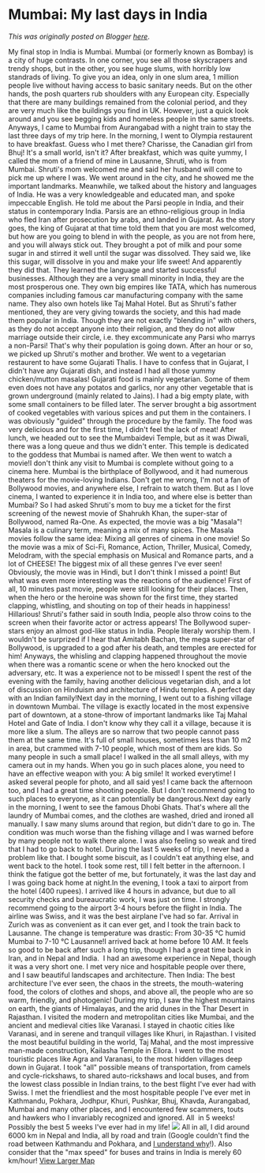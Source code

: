 # Mumbai: My last days in India

*This was originally posted on Blogger [here](https://photopensieve.blogspot.com/2011/10/mumbai-my-last-days-in-india.html)*.

My final stop in India is Mumbai. Mumbai (or formerly known as Bombay) is a city of huge contrasts. In one corner, you see all those skyscrapers and trendy shops, but in the other, you see huge slums, with horribly low standrads of living. To give you an idea, only in one slum area, 1 million people live without having access to basic sanitary needs. But on the other hands, the posh quarters rub shoulders with any European city. Especially that there are many buildings remained from the colonial period, and they are very much like the buildings you find in UK. However, just a quick look around and you see begging kids and homeless people in the same streets.
Anyways, I came to Mumbai from Aurangabad with a night train to stay the last three days of my trip here. In the morning, I went to Olympia restaurent to have breakfast. Guess who I met there? Charisse, the Canadian girl from Bhuj! It's a small world, isn't it? After breakfast, which was quite yummy, I called the mom of a friend of mine in Lausanne, Shruti, who is from Mumbai. Shruti's mom welcomed me and said her husband will come to pick me up where I was. We went around in the city, and he showed me the important landmarks. Meanwhile, we talked about the history and languages of India. He was a very knowledgeable and educated man, and spoke impeccable English. He told me about the Parsi people in India, and their status in contemporary India. Parsis are an ethno-religious group in India who fled Iran after prosecution by arabs, and landed in Gujarat. As the story goes, the king of Gujarat at that time told them that you are most welcomed, but how are you going to blend in with the people, as you are not from here, and you will always stick out. They brought a pot of milk and pour some sugar in and stirred it well until the sugar was dissolved. They said we, like this sugar, will dissolve in you and make your life sweet! And apparently they did that. They learned the language and started successful businesses. Although they are a very small minority in India, they are the most prosperous one. They own big empires like TATA, which has numerous companies including famous car manufacturing company with the same name. They also own hotels like Taj Mahal Hotel. But as Shruti's father mentioned, they are very giving towards the society, and this had made them popular in India. Though they are not exactly "blending in" with others, as they do not accept anyone into their religion, and they do not allow marriage outside their circle, i.e. they excommunicate any Parsi who marrys a non-Parsi! That's why their population is going down. After an hour or so, we picked up Shruti's mother and brother. We went to a vegetarian restaurent to have some Gujarati Thalis. I have to confess that in Gujarat, I didn't have any Gujarati dish, and instead I had all those yummy chicken/mutton masalas! Gujarati food is mainly vegetarian. Some of them even does not have any potatos and garlics, nor any other vegetable that is grown underground (mainly related to Jains). I had a big empty plate, with some small containers to be filled later. The server brought a big assortment of cooked vegetables with various spices and put them in the containers. I was obviously "guided" through the procedure by the family. The food was very delicious and for the first time, I didn't feel the lack of meat! After lunch, we headed out to see the Mumbaidevi Temple, but as it was Diwali, there was a long queue and thus we didn't enter. This temple is dedicated to the goddess that Mumbai is named after. We then went to watch a movie!I don't think any visit to Mumbai is complete without going to a cinema here. Mumbai is the birthplace of Bollywood, and it had numerous theaters for the movie-loving Indians. Don't get me wrong, I'm not a fan of Bollywood movies, and anywhere else, I refrain to watch them. But as I love cinema, I wanted to experience it in India too, and where else is better than Mumbai? So I had asked Shruti's mom to buy me a ticket for the first screening of the newest movie of Shahrukh Khan, the super-star of Bollywood, named Ra-One. As expected, the movie was a big "Masala"! Masala is a culinary term, meaning a mix of many spices. The Masala movies follow the same idea: Mixing all genres of cinema in one movie! So the movie was a mix of Sci-Fi, Romance, Action, Thriller, Musical, Comedy, Melodram, with the special emphasis on Musical and Romance parts, and a lot of CHEESE! The biggest mix of all these genres I've ever seen! Obviously, the movie was in Hindi, but I don't think I missed a point! But what was even more interesting was the reactions of the audience! First of all, 10 minutes past movie, people were still looking for their places. Then, when the hero or the heroine was shown for the first time, they started clapping, whistling, and shouting on top of their heads in happiness! Hillarious! Shruti's father said in south India, people also throw coins to the screen when their favorite actor or actress appears! The Bollywood super-stars enjoy an almost god-like status in India. People literaly worship them. I wouldn't be surprized if I hear that Amitabh Bachan, the mega super-star of Bollywood, is upgraded to a god after his death, and temples are erected for him! Anyways, the whisling and clapping happened throughout the movie when there was a romantic scene or when the hero knocked out the adversary, etc. It was a experience not to be missed! I spent the rest of the evening with the family, having another delicious vegetarian dish, and a lot of discussion on Hinduism and architecture of Hindu temples. A perfect day with an Indian family!Next day in the morning, I went out to a fishing village in downtown Mumbai. The village is exactly located in the most expensive part of downtown, at a stone-throw of important landmarks like Taj Mahal Hotel and Gate of India. I don't know why they call it a village, because it is more like a slum. The alleys are so narrow that two people cannot pass them at the same time. It's full of small houses, sometimes less than 10 m2 in area, but crammed with 7-10 people, which most of them are kids. So many people in such a small place! I walked in the all small alleys, with my camera out in my hands. When you go in such places alone, you need to have an effective weapon with you: A big smile! It worked everytime! I asked several people for photo, and all said yes! I came back the afternoon too, and I had a great time shooting people. But I don't recommend going to such places to everyone, as it can potentially be dangerous.Next day early in the morning, I went to see the famous Dhobi Ghats. That's where all the laundry of Mumbai comes, and the clothes are washed, dried and ironed all manually. I saw many slums around that region, but didn't dare to go in. The condition was much worse than the fishing village and I was warned before by many people not to walk there alone. I was also feeling so weak and tired that I had to go back to hotel. During the last 5 weeks of trip, I never had a problem like that. I bought some biscuit, as I couldn't eat anything else, and went back to the hotel. I took some rest, till I felt better in the afternoon. I think the fatigue got the better of me, but fortunately, it was the last day and I was going back home at night.In the evening, I took a taxi to airport from the hotel (400 rupees). I arrived like 4 hours in advance, but due to all security checks and bureaucratic work, I was just on time. I strongly recommend going to the airport 3-4 hours before the flight in India. The airline was Swiss, and it was the best airplane I've had so far. Arrival in Zurich was as convenient as it can ever get, and I took the train back to Lausanne. The change is temperature was drastic: From 30-35 °C humid Mumbai to 7-10 °C Lausanne!I arrived back at home before 10 AM. It feels so good to be back after such a long trip, though I had a great time back in Iran, and in Nepal and India.  I had an awesome experience in Nepal, though it was a very short one. I met very nice and hospitable people over there, and I saw beautiful landscapes and architecture. Then India: The best architecture I've ever seen, the chaos in the streets, the mouth-watering food, the colors of clothes and shops, and above all, the people who are so warm, friendly, and photogenic!
During my trip, I saw the highest mountains on earth, the giants of Himalayas, and the arid dunes in the Thar Desert in Rajasthan. I visited the modern and metropolitan cities like Mumbai, and the ancient and medieval cities like Varanasi. I stayed in chaotic cities like Varanasi, and in serene and tranquil villages like Khuri, in Rajasthan. I visited the most beautiful building in the world, Taj Mahal, and the most impressive man-made construction, Kailasha Temple in Ellora. I went to the most touristic places like Agra and Varanasi, to the most hidden villages deep down in Gujarat. I took "all" possible means of transportation, from camels and cycle-rickshaws, to shared auto-rickshaws and local buses, and from the lowest class possible in Indian trains, to the best flight I've ever had with Swiss. I met the friendliest and the most hospitable people I've ever met in Kathmandu, Pokhara, Jodhpur, Khuri, Pushkar, Bhuj, Khavda, Aurangabad, Mumbai and many other places, and I encountered few scammers, touts and hawkers who I invariably recognized and ignored. All  in 5 weeks! Possibly the best 5 weeks I've ever had in my life!
![](https://blogger.googleusercontent.com/img/b/R29vZ2xl/AVvXsEhChAjHv8r2Ts6SPr18s6_ZDhGlMsLdQukOrLK2fDjVBO7ity0WdKq3DZ8J2NUsc8zbdmvBe-sx2zcbzTPKcJmX5xdcqSY-DxnaUu5TXje_GRLr0e2_PHAhHARvgHfqOjFMLzEBzltNCYb9/s400/Taj.jpg)
All in all, I did around 6000 km in Nepal and India, all by road and train (Google couldn't find the road between Kathmandu and Pokhara, and [I understand why](https://photopensieve.github.io/2011/09/29/kathmandu-pokhara.html)!). Also consider that the "max speed" for buses and trains in India is merely 60 km/hour!
[View Larger Map](http://maps.google.com/maps?saddr=Pokhara,+Western+Region,+Nepal\&daddr=Gorakhpur,+Uttar+Pradesh,+India+to:Varanasi,+Uttar+Pradesh,+India+to:Agra,+Uttar+Pradesh,+India+to:Jaipur,+Rajasthan,+India+to:Pushkar,+Rajasthan,+India+to:Jodhpur,+Rajasthan,+India+to:Bikaner,+Rajasthan,+India+to:Jaisalmer,+Rajasthan,+India+to:Khuri,+khoohdi,+Rajasthan,+India+to:Jaisalmer,+Rajasthan,+India+to:Jodhpur,+Rajasthan,+India+to:Ahmedabad,+Gujarat,+India+to:Bhuj,+Gujarat,+India+to:Khavda,+Gujarat,+India+to:Bhuj,+Gujarat,+India+to:Mumbai,+Maharashtra,+India+to:Aurangabad,+Maharashtra,+India+to:Ajanta,+Maharashtra,+India+to:Aurangabad,+Maharashtra,+India+to:Ellora+Caves,+Ellora+cave+Rd,+Maharashtra,+India+to:Aurangabad,+Maharashtra,+India+to:Mumbai,+Maharashtra,+India\&hl=en\&sll=23.541423,77.481341\&sspn=10.401811,19.094238\&geocode=FUVWrgEdcIIBBSn_dgO_e5OVOTFkIYAlO4LP9g%3BFTAsmAEdCxP4BCmJJDMMakSROTGiv8bcf_nzHw%3BFQ1RggEd2hTyBClNz-tvty2OOTG18D-FEBcTaA%3BFd6ungEdCk-mBCnZQS98hQ10OTFCO1KpOO9KeA%3BFYi4mgEdKOCEBCmB4ldM30psOTEJLvIMOsbhDA%3BFYs2lAEd7J5xBCkvKlflIt1rOTHq8s0vkT1zuA%3BFVmlkAEd1CZaBCm5zAaqToxBOTG4q-EKW-oUgQ%3BFbKMqwEdr7xeBCmJuwvZe90_OTFrgWR2GhLjTA%3BFUDEmgEdINk5BClrORuqKLxHOTHjbtZg1pvv9Q%3BFRsclgEdtwo3BClpElmPgsxHOTHSpG_t2NdJOQ%3BFUDEmgEdINk5BClrORuqKLxHOTHjbtZg1pvv9Q%3BFVmlkAEd1CZaBCm5zAaqToxBOTG4q-EKW-oUgQ%3BFVCOXwEd9ERTBClJ1Fu6ioReOTEWZU9hEd3OTw%3BFdfKYgEdYPcmBCkXbwsACeJQOTGmdAevWPN3cA%3BFcPVawEdVwUoBClVIu14r0tQOTENfFlBbvNE3g%3BFdfKYgEdYPcmBCkXbwsACeJQOTGmdAevWPN3cA%3BFY8vIgEdZLJXBCnB7URmMMbnOzFpjGSNj-2kXQ%3BFUVJLwEd0qV9BCljvGmjFZjbOzE-p6Ipi1MtcQ%3BFcROOQEdV9uDBCmxz2kmW4DZOzGtHpjgWsrtoQ%3BFUVJLwEd0qV9BCljvGmjFZjbOzE-p6Ipi1MtcQ%3BFQ-EMQEdRCV7BCGRpwYb8j_mPg%3BFUVJLwEd0qV9BCljvGmjFZjbOzE-p6Ipi1MtcQ%3BFY8vIgEdZLJXBCnB7URmMMbnOzFpjGSNj-2kXQ\&vpsrc=6\&mra=pr\&t=m\&ie=UTF8\&ll=22.471955,79.760742\&spn=20.894577,38.188477\&source=embed)